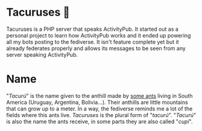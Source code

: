 # Tacuruses 🐜

Tacuruses is a PHP server that speaks ActivityPub. It started out as a personal project to learn how ActivityPub works and it ended up powering all my bots posting to the fediverse. It isn't feature complete yet but it already federates properly and allows its messages to be seen from any server speaking ActivityPub.

# Name

"_Tacurú_" is the name given to the anthill made by [some ants](https://es.wikipedia.org/wiki/Camponotus_punctulatus) living in South America (Uruguay, Argentina, Bolivia...). Their anthills are little mountains that can grow up to a meter. In a way, the fediverse reminds me a lot of the fields where this ants live. _Tacuruses_ is the plural form of "_tacurú_". "_Tacurú_" is also the name the ants receive, in some parts they are also called "_cupí_".
